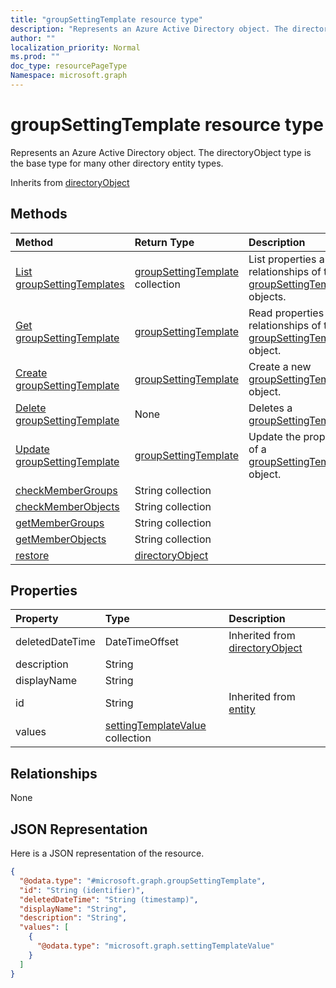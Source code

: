 ```yaml
---
title: "groupSettingTemplate resource type"
description: "Represents an Azure Active Directory object. The directoryObject type is the base type for many other directory entity types."
author: ""
localization_priority: Normal
ms.prod: ""
doc_type: resourcePageType
Namespace: microsoft.graph
---
```



# groupSettingTemplate resource type

Represents an Azure Active Directory object. The directoryObject type is the base type for many other directory entity types.


Inherits from [directoryObject](../resources/directoryObject.md)

## Methods
|Method|Return Type|Description|
|:---|:---|:---|
|[List groupSettingTemplates](../api/groupsettingtemplate-list.md)|[groupSettingTemplate](../resources/groupSettingTemplate.md) collection|List properties and relationships of the [groupSettingTemplate](../resources/groupsettingtemplate.md) objects.|
|[Get groupSettingTemplate](../api/groupsettingtemplate-get.md)|[groupSettingTemplate](../resources/groupSettingTemplate.md)|Read properties and relationships of the [groupSettingTemplate](../resources/groupsettingtemplate.md) object.|
|[Create groupSettingTemplate](../api/groupsettingtemplate-post-groupsettingtemplates.md)|[groupSettingTemplate](../resources/groupSettingTemplate.md)|Create a new [groupSettingTemplate](../resources/groupsettingtemplate.md) object.|
|[Delete groupSettingTemplate](../api/groupsettingtemplate-delete.md)|None|Deletes a [groupSettingTemplate](../resources/groupsettingtemplate.md).|
|[Update groupSettingTemplate](../api/groupsettingtemplate-update.md)|[groupSettingTemplate](../resources/groupSettingTemplate.md)|Update the properties of a [groupSettingTemplate](../resources/groupsettingtemplate.md) object.|
|[checkMemberGroups](../api/groupsettingtemplate-checkmembergroups.md)|String collection||
|[checkMemberObjects](../api/groupsettingtemplate-checkmemberobjects.md)|String collection||
|[getMemberGroups](../api/groupsettingtemplate-getmembergroups.md)|String collection||
|[getMemberObjects](../api/groupsettingtemplate-getmemberobjects.md)|String collection||
|[restore](../api/groupsettingtemplate-restore.md)|[directoryObject](../resources/directoryObject.md)||

## Properties
|Property|Type|Description|
|:---|:---|:---|
|deletedDateTime|DateTimeOffset| Inherited from [directoryObject](../resources/directoryObject.md)|
|description|String||
|displayName|String||
|id|String| Inherited from [entity](../resources/entity.md)|
|values|[settingTemplateValue](../resources/settingTemplateValue.md) collection||

## Relationships
None

## JSON Representation
Here is a JSON representation of the resource.
<!-- {
  "blockType": "resource",
  "keyProperty": "id",
  "@odata.type": "microsoft.graph.groupSettingTemplate",
  "baseType": "microsoft.graph.directoryObject",
  "openType": true
}
-->
``` json
{
  "@odata.type": "#microsoft.graph.groupSettingTemplate",
  "id": "String (identifier)",
  "deletedDateTime": "String (timestamp)",
  "displayName": "String",
  "description": "String",
  "values": [
    {
      "@odata.type": "microsoft.graph.settingTemplateValue"
    }
  ]
}
```

